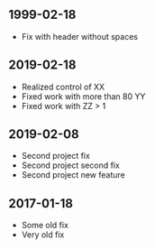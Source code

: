 ## 1999-02-18
- Fix with header without spaces
## 2019-02-18
- Realized control of XX
- Fixed work with more than 80 YY
- Fixed work with ZZ > 1

## 2019-02-08
- Second project fix
- Second project second fix
- Second project new feature
## 2017-01-18


- Some old fix
- Very old fix


